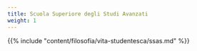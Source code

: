 ```yaml
---
title: Scuola Superiore degli Studi Avanzati
weight: 1
---
```


{{% include "content/filosofia/vita-studentesca/ssas.md" %}}

